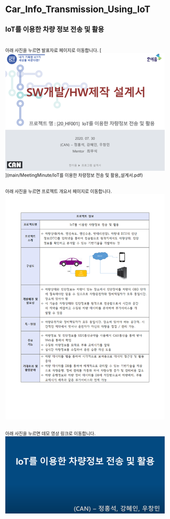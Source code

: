 # Car_Info_Transmission_Using_IoT
## IoT를 이용한 차량 정보 전송 및 활용<br><br>


아래 사진을 누르면 발표자료 페이지로 이동합니다.
[![Project Presentation](main/MeetingMinute/presentation_thumbnail.png)](main/MeetingMinute/IoT를 이용한 차량정보 전송 및 활용_설계서.pdf)<br>
<br>

아래 사진을 누르면 프로젝트 개요서 페이지로 이동합니다.
[![Project Report](main/MeetingMinute/document_thumbnail.png)](main/MeetingMinute/IoT를_이용한_차량정보_전송_및_활용_최종보고서.pdf)<br>
<br>

아래 사진을 누르면 데모 영상 링크로 이동합니다.
[![Youtube](main/MeetingMinute/youtube_thumbnail.png)](https://youtu.be/HxeCA7awFlk?si=O_MYcT4yE5AFmc94)<br>

